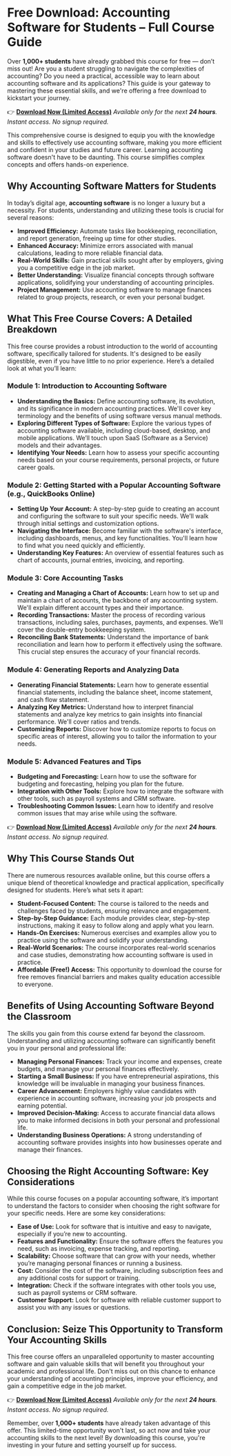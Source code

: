 # Free Download: Accounting Software for Students – Full Course Guide

Over **1,000+ students** have already grabbed this course for free — don’t miss out! Are you a student struggling to navigate the complexities of accounting? Do you need a practical, accessible way to learn about accounting software and its applications? This guide is your gateway to mastering these essential skills, and we're offering a free download to kickstart your journey.

👉 [**Download Now (Limited Access)**](https://udemywork.com/accounting-software-for-students)
_Available only for the next **24 hours**. Instant access. No signup required._

This comprehensive course is designed to equip you with the knowledge and skills to effectively use accounting software, making you more efficient and confident in your studies and future career. Learning accounting software doesn't have to be daunting. This course simplifies complex concepts and offers hands-on experience.

## Why Accounting Software Matters for Students

In today’s digital age, **accounting software** is no longer a luxury but a necessity. For students, understanding and utilizing these tools is crucial for several reasons:

*   **Improved Efficiency:** Automate tasks like bookkeeping, reconciliation, and report generation, freeing up time for other studies.
*   **Enhanced Accuracy:** Minimize errors associated with manual calculations, leading to more reliable financial data.
*   **Real-World Skills:** Gain practical skills sought after by employers, giving you a competitive edge in the job market.
*   **Better Understanding:** Visualize financial concepts through software applications, solidifying your understanding of accounting principles.
*   **Project Management:** Use accounting software to manage finances related to group projects, research, or even your personal budget.

## What This Free Course Covers: A Detailed Breakdown

This free course provides a robust introduction to the world of accounting software, specifically tailored for students. It's designed to be easily digestible, even if you have little to no prior experience. Here’s a detailed look at what you’ll learn:

### Module 1: Introduction to Accounting Software

*   **Understanding the Basics:** Define accounting software, its evolution, and its significance in modern accounting practices. We'll cover key terminology and the benefits of using software versus manual methods.
*   **Exploring Different Types of Software:** Explore the various types of accounting software available, including cloud-based, desktop, and mobile applications. We’ll touch upon SaaS (Software as a Service) models and their advantages.
*   **Identifying Your Needs:** Learn how to assess your specific accounting needs based on your course requirements, personal projects, or future career goals.

### Module 2: Getting Started with a Popular Accounting Software (e.g., QuickBooks Online)

*   **Setting Up Your Account:** A step-by-step guide to creating an account and configuring the software to suit your specific needs. We’ll walk through initial settings and customization options.
*   **Navigating the Interface:** Become familiar with the software's interface, including dashboards, menus, and key functionalities. You'll learn how to find what you need quickly and efficiently.
*   **Understanding Key Features:** An overview of essential features such as chart of accounts, journal entries, invoicing, and reporting.

### Module 3: Core Accounting Tasks

*   **Creating and Managing a Chart of Accounts:** Learn how to set up and maintain a chart of accounts, the backbone of any accounting system. We'll explain different account types and their importance.
*   **Recording Transactions:** Master the process of recording various transactions, including sales, purchases, payments, and expenses. We’ll cover the double-entry bookkeeping system.
*   **Reconciling Bank Statements:** Understand the importance of bank reconciliation and learn how to perform it effectively using the software. This crucial step ensures the accuracy of your financial records.

### Module 4: Generating Reports and Analyzing Data

*   **Generating Financial Statements:** Learn how to generate essential financial statements, including the balance sheet, income statement, and cash flow statement.
*   **Analyzing Key Metrics:** Understand how to interpret financial statements and analyze key metrics to gain insights into financial performance. We'll cover ratios and trends.
*   **Customizing Reports:** Discover how to customize reports to focus on specific areas of interest, allowing you to tailor the information to your needs.

### Module 5: Advanced Features and Tips

*   **Budgeting and Forecasting:** Learn how to use the software for budgeting and forecasting, helping you plan for the future.
*   **Integration with Other Tools:** Explore how to integrate the software with other tools, such as payroll systems and CRM software.
*   **Troubleshooting Common Issues:** Learn how to identify and resolve common issues that may arise while using the software.

👉 [**Download Now (Limited Access)**](https://udemywork.com/accounting-software-for-students)
_Available only for the next **24 hours**. Instant access. No signup required._

## Why This Course Stands Out

There are numerous resources available online, but this course offers a unique blend of theoretical knowledge and practical application, specifically designed for students. Here’s what sets it apart:

*   **Student-Focused Content:** The course is tailored to the needs and challenges faced by students, ensuring relevance and engagement.
*   **Step-by-Step Guidance:** Each module provides clear, step-by-step instructions, making it easy to follow along and apply what you learn.
*   **Hands-On Exercises:** Numerous exercises and examples allow you to practice using the software and solidify your understanding.
*   **Real-World Scenarios:** The course incorporates real-world scenarios and case studies, demonstrating how accounting software is used in practice.
*   **Affordable (Free!) Access:** This opportunity to download the course for free removes financial barriers and makes quality education accessible to everyone.

## Benefits of Using Accounting Software Beyond the Classroom

The skills you gain from this course extend far beyond the classroom. Understanding and utilizing accounting software can significantly benefit you in your personal and professional life:

*   **Managing Personal Finances:** Track your income and expenses, create budgets, and manage your personal finances effectively.
*   **Starting a Small Business:** If you have entrepreneurial aspirations, this knowledge will be invaluable in managing your business finances.
*   **Career Advancement:** Employers highly value candidates with experience in accounting software, increasing your job prospects and earning potential.
*   **Improved Decision-Making:** Access to accurate financial data allows you to make informed decisions in both your personal and professional life.
*   **Understanding Business Operations:** A strong understanding of accounting software provides insights into how businesses operate and manage their finances.

## Choosing the Right Accounting Software: Key Considerations

While this course focuses on a popular accounting software, it’s important to understand the factors to consider when choosing the right software for your specific needs. Here are some key considerations:

*   **Ease of Use:** Look for software that is intuitive and easy to navigate, especially if you’re new to accounting.
*   **Features and Functionality:** Ensure the software offers the features you need, such as invoicing, expense tracking, and reporting.
*   **Scalability:** Choose software that can grow with your needs, whether you’re managing personal finances or running a business.
*   **Cost:** Consider the cost of the software, including subscription fees and any additional costs for support or training.
*   **Integration:** Check if the software integrates with other tools you use, such as payroll systems or CRM software.
*   **Customer Support:** Look for software with reliable customer support to assist you with any issues or questions.

## Conclusion: Seize This Opportunity to Transform Your Accounting Skills

This free course offers an unparalleled opportunity to master accounting software and gain valuable skills that will benefit you throughout your academic and professional life. Don't miss out on this chance to enhance your understanding of accounting principles, improve your efficiency, and gain a competitive edge in the job market.

👉 [**Download Now (Limited Access)**](https://udemywork.com/accounting-software-for-students)
_Available only for the next **24 hours**. Instant access. No signup required._

Remember, over **1,000+ students** have already taken advantage of this offer. This limited-time opportunity won't last, so act now and take your accounting skills to the next level! By downloading this course, you're investing in your future and setting yourself up for success.

